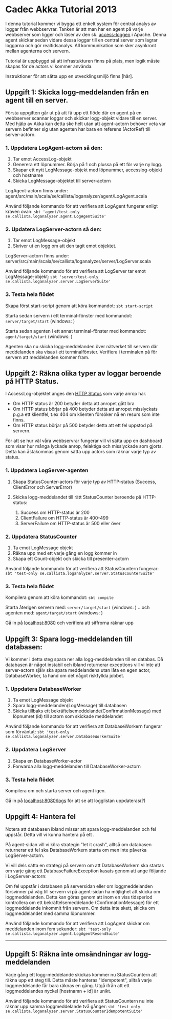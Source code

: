 Cadec Akka Tutorial 2013
====================

I denna tutorial kommer vi bygga ett enkelt system för central analys av loggar från webbservrar. Tanken är att man har en agent på varje webbserver som ligger och läser av den sk. [access-loggen](http://httpd.apache.org/docs/2.2/logs.html#accesslog) i Apache. Denna agent skickar sedan vidare dessa loggar till en central server som lagrar loggarna och gör realtidsanalys. All kommunikation som sker asynkront mellan agenterna och servern.

Tutorial är uppbyggd så att infrastukturen finns på plats, men logik måste skapas för de actors vi kommer använda.

Instruktioner för att sätta upp en utvecklingsmiljö finns [här].

Uppgift 1: Skicka logg-meddelanden från en agent till en server.
---------------------

Första uppgiften går ut på att få upp ett flöde där en agent på en webbserver scannar loggar och skickar logg-objekt vidare till en server. Med hjälp av Akka kan detta ske helt utan att agent-actorn behöver veta var servern befinner sig utan agenten har bara en referens (ActorRef) till server-actorn.

### 1. Uppdatera LogAgent-actorn så den:
1.  Tar emot AccessLog-objekt
2.  Generera ett löpnummer. Börja på 1 och plussa på ett för varje ny logg.
3.  Skapar ett nytt LogMessage-objekt med löpnummer, accesslog-objekt och hostname
4.  Skicka LogMessage-objektet till server-actorn

LogAgent-actorn finns under: agent/src/main/scala/se/callista/loganalyzer/agent/LogAgent.scala

Använd följande kommando för att verifiera att LogAgent fungerar enligt kraven ovan:
`sbt 'agent/test-only se.callista.loganalyzer.agent.LogAgentSuite'`

### 2. Updatera LogServer-actorn så den:

1.  Tar emot LogMessage-objekt
2.  Skriver ut en logg om att den tagit emot objektet.

LogServer-actorn finns under: server/src/main/scala/se/callista/loganalyzer/server/LogServer.scala

Använd följande kommando för att verifiera att LogServer tar emot LogMessage-objekt:
`sbt 'server/test-only se.callista.loganalyzer.server.LogServerSuite'`

### 3. Testa hela flödet

Skapa först start-script genom att köra kommandot: `sbt start-script`

Starta sedan servern i ett terminal-fönster med kommandot: `server/target/start` (windows: )

Starta sedan agenten i ett annat terminal-fönster med kommandot: `agent/target/start` (windows: )

Agenten ska nu skicka logg-meddelanden över nätverket till servern där meddelanden ska visas i ett terminalfönster. Verifiera i terminalen på för servern att meddelanden kommer fram.


Uppgift 2: Räkna olika typer av loggar beroende på HTTP Status.
---------------------

I AccessLog-objektet anges den [HTTP Status](http://www.w3.org/Protocols/rfc2616/rfc2616-sec10.html) som varje anrop har. 
  - Om HTTP status är 200 betyder detta att anropet gått bra
  - Om HTTP status börjar på 400 betyder detta att anropet misslyckats p.g.a ett klientfel, t.ex 404 om klienten försöker nå en resurs som inte finns.
  - Om HTTP status börjar på 500 betyder detta att ett fel uppstod på servern.

För att se hur väl våra webbservrar fungerar vill vi sätta upp en dashboard som visar hur många lyckade anrop, felaktiga och misslyckade som gjorts. Detta kan åstakommas genom sätta upp actors som räknar varje typ av status.

### 1. Uppdatera LogServer-agenten
1.  Skapa StatusCounter-actors för varje typ av HTTP-status (Success, ClientError och ServerError)
2.  Skicka logg-meddelandet till rätt StatusCounter beroende på HTTP-status:

    1. Success om HTTP-status är 200
    2. ClientFailure om HTTP-status är 400-499
    3. ServerFailure om HTTP-status är 500 eller över

### 2. Uppdatera StatusCounter
1.  Ta emot LogMessage objekt
2.  Räkna upp med ett varje gång en logg kommer in
3.  Skapa ett Count-objekt och skicka till presenter-actorn

Använd följande kommando för att verifiera att StatusCountern fungerar:
`sbt 'test-only se.callista.loganalyzer.server.StatusCounterSuite'`
 
### 3. Testa hela flödet

Kompilera genom att köra kommandot: `sbt compile`

Starta återigen servern med: `server/target/start` (windows: )
...och agenten med: `agent/target/start` (windows: )

Gå in på [localhost:8080](http://localhost:8080) och verifiera att siffrorna räknar upp


Uppgift 3: Spara logg-meddelanden till databasen:
---------------------

Vi kommer i detta steg spara ner alla logg-meddelanden till en databas. Då databasen är något instabil och ibland returnerar exceptions vill vi inte att server-actorn själv ska spara meddelandena utan låta en egen actor, DatabaseWorker, ta hand om det något riskfyllda jobbet. 

### 1. Uppdatera DatabaseWorker
1.  Ta emot LogMessage objekt
2.  Spara logg-meddelanden(LogMessage) till databasen
3.  Skicka tillbaks ett bekräftelsemeddelande(ConfirmationMessage) med löpnumret (id) till actorn som skickade meddelandet

Använd följande kommando för att verifiera att DatabaseWorkern fungerar som förväntat:
`sbt 'test-only se.callista.loganalyzer.server.DatabaseWorkerSuite'`

### 2. Uppdatera LogServer
1.  Skapa en DatabaseWorker-actor
2.  Forwarda alla logg-meddelanden till DatabaseWorker-actorn

### 3. Testa hela flödet
Kompilera om och starta server och agent igen. 

Gå in på [localhost:8080/logs](http://localhost:8080/logs) för att se att logglistan uppdateras(?)

Uppgift 4: Hantera fel
---------------------
Notera att databasen ibland missar att spara logg-meddelanden och fel uppstår. Detta vill vi kunna hantera på ett .

På agent-sidan vill vi köra strategin "let it crash", alltså om databasen returnerar ett fel ska DatabaseWorkern starta om men inte påverka LogServer-actorn.

Vi vill dels sätta en strategi på servern om att DatabaseWorkern ska startas om varje gång ett DatabaseFailureException kasats genom att ange följande i LogServer-actorn:

Om fel uppstår i databasen på serversidan eller om loggmeddelanden försvinner på väg till servern vi på agent-sidan ha möjlighet att skicka om loggmeddelanden. Detta kan göras genom att inom en viss tidsperiod kontrollera om ett bekräftelsemeddelande (ConfirmationMessage) för ett loggmeddelande inkommit från servern. Om detta inte skett, skicka om loggmeddelandet med samma löpnummer.

Använd följande kommando för att verifiera att LogAgent skickar om meddelanden inom fem sekunder:
`sbt 'test-only se.callista.loganalyzer.agent.LogAgentResendSuite'`



---

Uppgift 5: Räkna inte omsändningar av logg-meddelanden
---------------------

Varje gång ett logg-meddelande skickas kommer nu StatusCountern att räkna upp ett steg till. Detta måste hanteras "idempotent", alltså varje loggmeddelande får bara räknas en gång. Utgå ifrån att ett loggmeddelandes nyckel [hostnamn + id] är unikt.

Använd följande kommando för att verifiera att StatusCountern nu inte räknar upp samma loggmeddelande två gånger:
`sbt 'test-only se.callista.loganalyzer.server.StatusCounterIdempotentSuite'`



